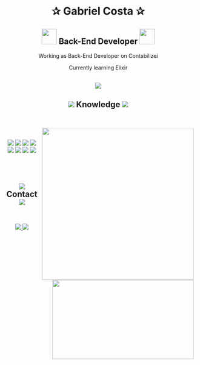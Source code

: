 <body>
  <center>
    <h1 align="center">✰ Gabriel Costa ✰</h1>
    <h2 align="center">
      <img src="https://slackmojis.com/emojis/19241-gears/download" width="40">
        Back-End Developer
      <img src="https://slackmojis.com/emojis/8818-computer-fire/download" width="40">
    </h2>
    <p>
      Working as Back-End Developer on Contabilizei
    </p>
    <p>
      Currently learning Elixir
    </p>
    <br>
    <div align="center">
      <img src="https://lanyard.cnrad.dev/api/315543395688906755">
    </div>
    <h2 align="center">
      <img src="https://cdn3.emoji.gg/emojis/8887-book.gif"> 
          Knowledge
      <img src="https://cdn3.emoji.gg/emojis/8887-book.gif"> 
    </h2>
    <br>
    <p>
      <div align="center">
        <img src="https://cdn.discordapp.com/attachments/928781836094701619/1012001552933851227/849a99a984df3ca179b8930b172bd4e9.gif" align="right" width="400">
      </div>
      <div>
        <br>
        <p align="center">
          <img src="https://img.shields.io/badge/TypeScript-007ACC?style=for-the-badge&logo=typescript&logoColor=white"/> 
          <img src="https://img.shields.io/badge/Node.js-43853D?style=for-the-badge&logo=node.js&logoColor=white"/>
          <img src="https://img.shields.io/badge/Express.js-404D59?style=for-the-badge"/>  
          <img src="https://img.shields.io/badge/Java-ED8B00?style=for-the-badge&logo=java&logoColor=white"/><br>
          <img src="https://img.shields.io/badge/Spring-6DB33F?style=for-the-badge&logo=spring&logoColor=white"/>
          <img src="https://img.shields.io/badge/Rust-000000?style=for-the-badge&logo=rust&logoColor=white"/> 
          <img src="https://img.shields.io/badge/C-00599C?style=for-the-badge&logo=c&logoColor=white"/> 
          <img src="https://img.shields.io/badge/docker-%230db7ed.svg?style=for-the-badge&logo=docker&logoColor=white"/>  
          <br><br>
        </p>
      </div>
    </p>
    <br>
    <h2 align="center">
      <img src="https://slackmojis.com/emojis/39344-mail/download">
        Contact
      <img src="https://slackmojis.com/emojis/39344-mail/download">
    </h2>
    <div align="center">
      <img src="https://cdn.discordapp.com/attachments/928781836094701619/1012007220168372284/tumblr_46ef81ae0cabf04a3fe9d082711b945f_09c11704_1280.gif" align="right" width="373.5px" height="208.5px">
    </div>
    <br>
    <p>
    <div align="center">
      <a href="mailto:gabricostam@gmail.com">
        <img src="https://img.shields.io/badge/Gmail-D14836?style=for-the-badge&logo=gmail&logoColor=white"/>
      </a> 
      <a href="https://www.linkedin.com/in/gabriel-costa-martins-ganassin-b6a3231a4/" target="_blank"> 
        <img src="https://img.shields.io/badge/LinkedIn-0077B5?style=for-the-badge&logo=linkedin&logoColor=white"/>
      </a>
    </p>
    </div>
  </center>
</body>
